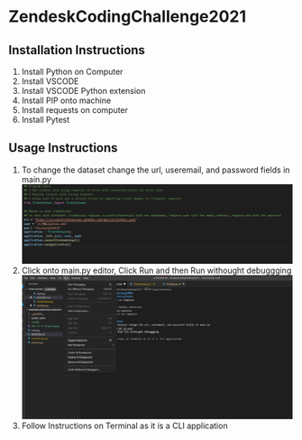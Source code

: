 # ZendeskCodingChallenge2021
## Installation Instructions
1. Install Python on Computer
2. Install VSCODE
3. Install VSCODE Python extension
4. Install PIP onto machine
5. Install requests on computer 
6. Install Pytest
## Usage Instructions
1. To change the dataset change the url, useremail, and password fields in main.py
![](2021-11-27-20-44-34.png)
2.  Click onto main.py editor, Click Run and then Run withought debuggging 
![](2021-11-27-20-45-04.png)
3. Follow Instructions on Terminal as it is a  CLI application


